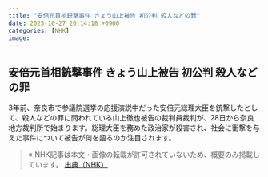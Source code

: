 ```yaml
---
title: "安倍元首相銃撃事件 きょう山上被告 初公判 殺人などの罪"
date: 2025-10-27 20:14:18 +0900
categories: [NHK]
image: 
---
```

## 安倍元首相銃撃事件 きょう山上被告 初公判 殺人などの罪

3年前、奈良市で参議院選挙の応援演説中だった安倍元総理大臣を銃撃したとして、殺人などの罪に問われている山上徹也被告の裁判員裁判が、28日から奈良地方裁判所で始まります。総理大臣を務めた政治家が殺害され、社会に衝撃を与えた事件について被告が何を語るのか注目されます。

> ※ NHK記事は本文・画像の転載が許可されていないため、概要のみ掲載しています。
[出典（NHK）](http://www3.nhk.or.jp/news/html/20251028/k10014960551000.html)
